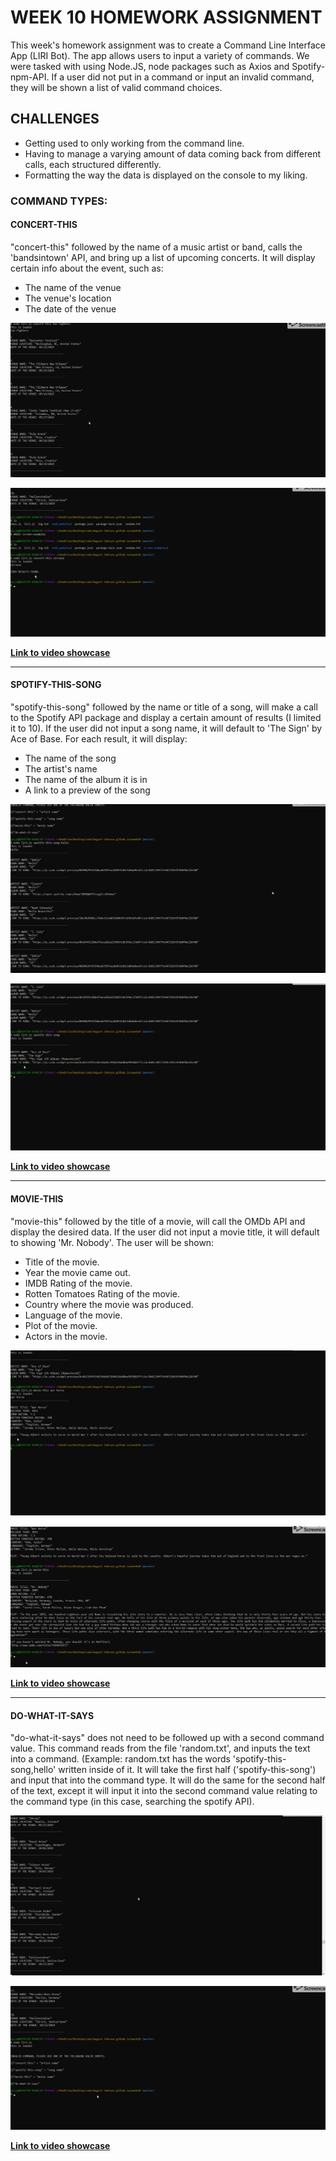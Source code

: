 # WEEK 10 HOMEWORK ASSIGNMENT

<p>This week's homework assignment was to create a Command Line Interface App (LIRI Bot). The app allows users to input a variety of commands. We were tasked with using Node.JS, node packages such as Axios and Spotify-npm-API. If a user did not put in a command or input an invalid command, they will be shown a list of valid command choices.</p>

## CHALLENGES
* Getting used to only working from the command line.
* Having to manage a varying amount of data coming back from different calls, each structured differently.
* Formatting the way the data is displayed on the console to my liking.

 ### COMMAND TYPES:
 
#### CONCERT-THIS
<p>"concert-this" followed by the name of a music artist or band, calls the 'bandsintown' API, and bring up a list of upcoming concerts. It will display certain info about the event, such as:</p>

 * The name of the venue
 * The venue's location
 * The date of the venue
 
 ![screenshot of concert-this command output](https://github.com/August-Johnson/August-Johnson.github.io/blob/master/week10/screen-examples/concert-screen1.png)
 
 ![screenshot of concert-this command output](https://github.com/August-Johnson/August-Johnson.github.io/blob/master/week10/screen-examples/concert-screen2.png)
 
 <a href="https://github.com/August-Johnson/August-Johnson.github.io/blob/master/week10/screen-examples/concert-vid.mp4"><b>Link to video showcase</b></a>
<hr>

#### SPOTIFY-THIS-SONG
<p>"spotify-this-song" followed by the name or title of a song, will make a call to the Spotify API package and display a certain amount of results (I limited it to 10). If the user did not input a song name, it will default to 'The Sign' by Ace of Base. For each result, it will display:</p>

 * The name of the song
 * The artist's name 
 * The name of the album it is in
 * A link to a preview of the song
 
 ![screenshot of spotify-this-song command output](https://github.com/August-Johnson/August-Johnson.github.io/blob/master/week10/screen-examples/spotify-screen1.png)
 
 ![screenshot of spotify-this-song command output](https://github.com/August-Johnson/August-Johnson.github.io/blob/master/week10/screen-examples/spotify-screen2.png)
 
 <a href="https://github.com/August-Johnson/August-Johnson.github.io/blob/master/week10/screen-examples/spotify-vid.mp4"><b>Link to video showcase</b></a>
<hr>

#### MOVIE-THIS
<p>"movie-this" followed by the title of a movie, will call the OMDb API and display the desired data. If the user did not input a movie title, it will default to showing 'Mr. Nobody'. The user will be shown:</p>

  * Title of the movie.
  * Year the movie came out.
  * IMDB Rating of the movie.
  * Rotten Tomatoes Rating of the movie.
  * Country where the movie was produced.
  * Language of the movie.
  * Plot of the movie.
  * Actors in the movie.
  
  ![screenshot of movie-this command output](https://github.com/August-Johnson/August-Johnson.github.io/blob/master/week10/screen-examples/movie-screen1.png)
  
  ![screenshot of movie-this command output](https://github.com/August-Johnson/August-Johnson.github.io/blob/master/week10/screen-examples/movie-screen2.png)

<a href="https://github.com/August-Johnson/August-Johnson.github.io/blob/master/week10/screen-examples/movie-vid.mp4"><b>Link to video showcase</b></a>
<hr>

#### DO-WHAT-IT-SAYS
<p>"do-what-it-says" does not need to be followed up with a second command value. This command reads from the file 'random.txt', and inputs the text into a command. (Example: random.txt has the words 'spotify-this-song,hello' written inside of it. It will take the first half ('spotify-this-song') and input that into the command type. It will do the same for the second half of the text, except it will input it into the second command value relating to the command type (in this case, searching the spotify API).
 
 ![screenshot of do-what-it-says command output](https://github.com/August-Johnson/August-Johnson.github.io/blob/master/week10/screen-examples/other-screen1.png)
 
 ![screenshot of do-what-it-says command output](https://github.com/August-Johnson/August-Johnson.github.io/blob/master/week10/screen-examples/other-screen2.png)

<a href="https://github.com/August-Johnson/August-Johnson.github.io/blob/master/week10/screen-examples/other-vid.mp4"><b>Link to video showcase</b></a>
